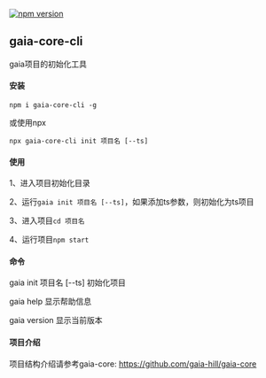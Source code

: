 [![npm version](https://img.shields.io/npm/v/gaia-core-cli.svg?style=flat)](https://www.npmjs.com/package/gaia-core-cli)
## gaia-core-cli
gaia项目的初始化工具


#### 安装

`npm i gaia-core-cli -g`

或使用npx

`npx gaia-core-cli init 项目名 [--ts]`

#### 使用

1、进入项目初始化目录

2、运行`gaia init 项目名 [--ts]`，如果添加ts参数，则初始化为ts项目

3、进入项目`cd 项目名`

4、运行项目`npm start`



#### 命令

gaia init 项目名 [--ts]    初始化项目

gaia help                 显示帮助信息

gaia version              显示当前版本



#### 项目介绍
项目结构介绍请参考gaia-core: https://github.com/gaia-hill/gaia-core
